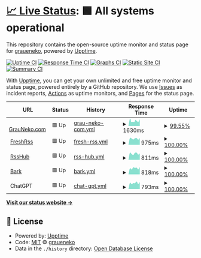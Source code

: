 # [📈 Live Status](https://status.gneko.dev): <!--live status--> **🟩 All systems operational**

This repository contains the open-source uptime monitor and status page for [graueneko](https://github.com/gneko), powered by [Upptime](https://github.com/upptime/upptime).

[![Uptime CI](https://github.com/graueneko/status-page/workflows/Uptime%20CI/badge.svg)](https://github.com/graueneko/status-page/actions?query=workflow%3A%22Uptime+CI%22)
[![Response Time CI](https://github.com/graueneko/status-page/workflows/Response%20Time%20CI/badge.svg)](https://github.com/graueneko/status-page/actions?query=workflow%3A%22Response+Time+CI%22)
[![Graphs CI](https://github.com/graueneko/status-page/workflows/Graphs%20CI/badge.svg)](https://github.com/graueneko/status-page/actions?query=workflow%3A%22Graphs+CI%22)
[![Static Site CI](https://github.com/graueneko/status-page/workflows/Static%20Site%20CI/badge.svg)](https://github.com/graueneko/status-page/actions?query=workflow%3A%22Static+Site+CI%22)
[![Summary CI](https://github.com/graueneko/status-page/workflows/Summary%20CI/badge.svg)](https://github.com/graueneko/status-page/actions?query=workflow%3A%22Summary+CI%22)

With [Upptime](https://upptime.js.org), you can get your own unlimited and free uptime monitor and status page, powered entirely by a GitHub repository. We use [Issues](https://github.com/graueneko/status-page/issues) as incident reports, [Actions](https://github.com/graueneko/status-page/actions) as uptime monitors, and [Pages](https://status.gneko.dev) for the status page.

<!--start: status pages-->
<!-- This summary is generated by Upptime (https://github.com/upptime/upptime) -->
<!-- Do not edit this manually, your changes will be overwritten -->
<!-- prettier-ignore -->
| URL | Status | History | Response Time | Uptime |
| --- | ------ | ------- | ------------- | ------ |
| <img alt="" src="https://icons.duckduckgo.com/ip3/graueneko.com.ico" height="13"> [GrauNeko.com](https://graueneko.com) | 🟩 Up | [grau-neko-com.yml](https://github.com/graueneko/status-page/commits/HEAD/history/grau-neko-com.yml) | <details><summary><img alt="Response time graph" src="./graphs/grau-neko-com/response-time-week.png" height="20"> 1630ms</summary><br><a href="https://status.gneko.dev/history/grau-neko-com"><img alt="Response time 2423" src="https://img.shields.io/endpoint?url=https%3A%2F%2Fraw.githubusercontent.com%2Fgraueneko%2Fstatus-page%2FHEAD%2Fapi%2Fgrau-neko-com%2Fresponse-time.json"></a><br><a href="https://status.gneko.dev/history/grau-neko-com"><img alt="24-hour response time 1828" src="https://img.shields.io/endpoint?url=https%3A%2F%2Fraw.githubusercontent.com%2Fgraueneko%2Fstatus-page%2FHEAD%2Fapi%2Fgrau-neko-com%2Fresponse-time-day.json"></a><br><a href="https://status.gneko.dev/history/grau-neko-com"><img alt="7-day response time 1630" src="https://img.shields.io/endpoint?url=https%3A%2F%2Fraw.githubusercontent.com%2Fgraueneko%2Fstatus-page%2FHEAD%2Fapi%2Fgrau-neko-com%2Fresponse-time-week.json"></a><br><a href="https://status.gneko.dev/history/grau-neko-com"><img alt="30-day response time 1766" src="https://img.shields.io/endpoint?url=https%3A%2F%2Fraw.githubusercontent.com%2Fgraueneko%2Fstatus-page%2FHEAD%2Fapi%2Fgrau-neko-com%2Fresponse-time-month.json"></a><br><a href="https://status.gneko.dev/history/grau-neko-com"><img alt="1-year response time 2423" src="https://img.shields.io/endpoint?url=https%3A%2F%2Fraw.githubusercontent.com%2Fgraueneko%2Fstatus-page%2FHEAD%2Fapi%2Fgrau-neko-com%2Fresponse-time-year.json"></a></details> | <details><summary><a href="https://status.gneko.dev/history/grau-neko-com">99.55%</a></summary><a href="https://status.gneko.dev/history/grau-neko-com"><img alt="All-time uptime 99.38%" src="https://img.shields.io/endpoint?url=https%3A%2F%2Fraw.githubusercontent.com%2Fgraueneko%2Fstatus-page%2FHEAD%2Fapi%2Fgrau-neko-com%2Fuptime.json"></a><br><a href="https://status.gneko.dev/history/grau-neko-com"><img alt="24-hour uptime 99.26%" src="https://img.shields.io/endpoint?url=https%3A%2F%2Fraw.githubusercontent.com%2Fgraueneko%2Fstatus-page%2FHEAD%2Fapi%2Fgrau-neko-com%2Fuptime-day.json"></a><br><a href="https://status.gneko.dev/history/grau-neko-com"><img alt="7-day uptime 99.55%" src="https://img.shields.io/endpoint?url=https%3A%2F%2Fraw.githubusercontent.com%2Fgraueneko%2Fstatus-page%2FHEAD%2Fapi%2Fgrau-neko-com%2Fuptime-week.json"></a><br><a href="https://status.gneko.dev/history/grau-neko-com"><img alt="30-day uptime 99.77%" src="https://img.shields.io/endpoint?url=https%3A%2F%2Fraw.githubusercontent.com%2Fgraueneko%2Fstatus-page%2FHEAD%2Fapi%2Fgrau-neko-com%2Fuptime-month.json"></a><br><a href="https://status.gneko.dev/history/grau-neko-com"><img alt="1-year uptime 99.38%" src="https://img.shields.io/endpoint?url=https%3A%2F%2Fraw.githubusercontent.com%2Fgraueneko%2Fstatus-page%2FHEAD%2Fapi%2Fgrau-neko-com%2Fuptime-year.json"></a></details>
| <img alt="" src="https://icons.duckduckgo.com/ip3/rrss.gneko.app.ico" height="13"> [FreshRss](https://rrss.gneko.app) | 🟩 Up | [fresh-rss.yml](https://github.com/graueneko/status-page/commits/HEAD/history/fresh-rss.yml) | <details><summary><img alt="Response time graph" src="./graphs/fresh-rss/response-time-week.png" height="20"> 975ms</summary><br><a href="https://status.gneko.dev/history/fresh-rss"><img alt="Response time 1066" src="https://img.shields.io/endpoint?url=https%3A%2F%2Fraw.githubusercontent.com%2Fgraueneko%2Fstatus-page%2FHEAD%2Fapi%2Ffresh-rss%2Fresponse-time.json"></a><br><a href="https://status.gneko.dev/history/fresh-rss"><img alt="24-hour response time 1052" src="https://img.shields.io/endpoint?url=https%3A%2F%2Fraw.githubusercontent.com%2Fgraueneko%2Fstatus-page%2FHEAD%2Fapi%2Ffresh-rss%2Fresponse-time-day.json"></a><br><a href="https://status.gneko.dev/history/fresh-rss"><img alt="7-day response time 975" src="https://img.shields.io/endpoint?url=https%3A%2F%2Fraw.githubusercontent.com%2Fgraueneko%2Fstatus-page%2FHEAD%2Fapi%2Ffresh-rss%2Fresponse-time-week.json"></a><br><a href="https://status.gneko.dev/history/fresh-rss"><img alt="30-day response time 1028" src="https://img.shields.io/endpoint?url=https%3A%2F%2Fraw.githubusercontent.com%2Fgraueneko%2Fstatus-page%2FHEAD%2Fapi%2Ffresh-rss%2Fresponse-time-month.json"></a><br><a href="https://status.gneko.dev/history/fresh-rss"><img alt="1-year response time 1066" src="https://img.shields.io/endpoint?url=https%3A%2F%2Fraw.githubusercontent.com%2Fgraueneko%2Fstatus-page%2FHEAD%2Fapi%2Ffresh-rss%2Fresponse-time-year.json"></a></details> | <details><summary><a href="https://status.gneko.dev/history/fresh-rss">100.00%</a></summary><a href="https://status.gneko.dev/history/fresh-rss"><img alt="All-time uptime 99.96%" src="https://img.shields.io/endpoint?url=https%3A%2F%2Fraw.githubusercontent.com%2Fgraueneko%2Fstatus-page%2FHEAD%2Fapi%2Ffresh-rss%2Fuptime.json"></a><br><a href="https://status.gneko.dev/history/fresh-rss"><img alt="24-hour uptime 100.00%" src="https://img.shields.io/endpoint?url=https%3A%2F%2Fraw.githubusercontent.com%2Fgraueneko%2Fstatus-page%2FHEAD%2Fapi%2Ffresh-rss%2Fuptime-day.json"></a><br><a href="https://status.gneko.dev/history/fresh-rss"><img alt="7-day uptime 100.00%" src="https://img.shields.io/endpoint?url=https%3A%2F%2Fraw.githubusercontent.com%2Fgraueneko%2Fstatus-page%2FHEAD%2Fapi%2Ffresh-rss%2Fuptime-week.json"></a><br><a href="https://status.gneko.dev/history/fresh-rss"><img alt="30-day uptime 100.00%" src="https://img.shields.io/endpoint?url=https%3A%2F%2Fraw.githubusercontent.com%2Fgraueneko%2Fstatus-page%2FHEAD%2Fapi%2Ffresh-rss%2Fuptime-month.json"></a><br><a href="https://status.gneko.dev/history/fresh-rss"><img alt="1-year uptime 99.96%" src="https://img.shields.io/endpoint?url=https%3A%2F%2Fraw.githubusercontent.com%2Fgraueneko%2Fstatus-page%2FHEAD%2Fapi%2Ffresh-rss%2Fuptime-year.json"></a></details>
| <img alt="" src="https://icons.duckduckgo.com/ip3/rsshub.gneko.app.ico" height="13"> [RssHub](https://rsshub.gneko.app) | 🟩 Up | [rss-hub.yml](https://github.com/graueneko/status-page/commits/HEAD/history/rss-hub.yml) | <details><summary><img alt="Response time graph" src="./graphs/rss-hub/response-time-week.png" height="20"> 811ms</summary><br><a href="https://status.gneko.dev/history/rss-hub"><img alt="Response time 770" src="https://img.shields.io/endpoint?url=https%3A%2F%2Fraw.githubusercontent.com%2Fgraueneko%2Fstatus-page%2FHEAD%2Fapi%2Frss-hub%2Fresponse-time.json"></a><br><a href="https://status.gneko.dev/history/rss-hub"><img alt="24-hour response time 830" src="https://img.shields.io/endpoint?url=https%3A%2F%2Fraw.githubusercontent.com%2Fgraueneko%2Fstatus-page%2FHEAD%2Fapi%2Frss-hub%2Fresponse-time-day.json"></a><br><a href="https://status.gneko.dev/history/rss-hub"><img alt="7-day response time 811" src="https://img.shields.io/endpoint?url=https%3A%2F%2Fraw.githubusercontent.com%2Fgraueneko%2Fstatus-page%2FHEAD%2Fapi%2Frss-hub%2Fresponse-time-week.json"></a><br><a href="https://status.gneko.dev/history/rss-hub"><img alt="30-day response time 806" src="https://img.shields.io/endpoint?url=https%3A%2F%2Fraw.githubusercontent.com%2Fgraueneko%2Fstatus-page%2FHEAD%2Fapi%2Frss-hub%2Fresponse-time-month.json"></a><br><a href="https://status.gneko.dev/history/rss-hub"><img alt="1-year response time 770" src="https://img.shields.io/endpoint?url=https%3A%2F%2Fraw.githubusercontent.com%2Fgraueneko%2Fstatus-page%2FHEAD%2Fapi%2Frss-hub%2Fresponse-time-year.json"></a></details> | <details><summary><a href="https://status.gneko.dev/history/rss-hub">100.00%</a></summary><a href="https://status.gneko.dev/history/rss-hub"><img alt="All-time uptime 99.98%" src="https://img.shields.io/endpoint?url=https%3A%2F%2Fraw.githubusercontent.com%2Fgraueneko%2Fstatus-page%2FHEAD%2Fapi%2Frss-hub%2Fuptime.json"></a><br><a href="https://status.gneko.dev/history/rss-hub"><img alt="24-hour uptime 100.00%" src="https://img.shields.io/endpoint?url=https%3A%2F%2Fraw.githubusercontent.com%2Fgraueneko%2Fstatus-page%2FHEAD%2Fapi%2Frss-hub%2Fuptime-day.json"></a><br><a href="https://status.gneko.dev/history/rss-hub"><img alt="7-day uptime 100.00%" src="https://img.shields.io/endpoint?url=https%3A%2F%2Fraw.githubusercontent.com%2Fgraueneko%2Fstatus-page%2FHEAD%2Fapi%2Frss-hub%2Fuptime-week.json"></a><br><a href="https://status.gneko.dev/history/rss-hub"><img alt="30-day uptime 100.00%" src="https://img.shields.io/endpoint?url=https%3A%2F%2Fraw.githubusercontent.com%2Fgraueneko%2Fstatus-page%2FHEAD%2Fapi%2Frss-hub%2Fuptime-month.json"></a><br><a href="https://status.gneko.dev/history/rss-hub"><img alt="1-year uptime 99.98%" src="https://img.shields.io/endpoint?url=https%3A%2F%2Fraw.githubusercontent.com%2Fgraueneko%2Fstatus-page%2FHEAD%2Fapi%2Frss-hub%2Fuptime-year.json"></a></details>
| <img alt="" src="https://icons.duckduckgo.com/ip3/bark.gneko.app.ico" height="13"> [Bark](https://bark.gneko.app/ping) | 🟩 Up | [bark.yml](https://github.com/graueneko/status-page/commits/HEAD/history/bark.yml) | <details><summary><img alt="Response time graph" src="./graphs/bark/response-time-week.png" height="20"> 818ms</summary><br><a href="https://status.gneko.dev/history/bark"><img alt="Response time 750" src="https://img.shields.io/endpoint?url=https%3A%2F%2Fraw.githubusercontent.com%2Fgraueneko%2Fstatus-page%2FHEAD%2Fapi%2Fbark%2Fresponse-time.json"></a><br><a href="https://status.gneko.dev/history/bark"><img alt="24-hour response time 959" src="https://img.shields.io/endpoint?url=https%3A%2F%2Fraw.githubusercontent.com%2Fgraueneko%2Fstatus-page%2FHEAD%2Fapi%2Fbark%2Fresponse-time-day.json"></a><br><a href="https://status.gneko.dev/history/bark"><img alt="7-day response time 818" src="https://img.shields.io/endpoint?url=https%3A%2F%2Fraw.githubusercontent.com%2Fgraueneko%2Fstatus-page%2FHEAD%2Fapi%2Fbark%2Fresponse-time-week.json"></a><br><a href="https://status.gneko.dev/history/bark"><img alt="30-day response time 767" src="https://img.shields.io/endpoint?url=https%3A%2F%2Fraw.githubusercontent.com%2Fgraueneko%2Fstatus-page%2FHEAD%2Fapi%2Fbark%2Fresponse-time-month.json"></a><br><a href="https://status.gneko.dev/history/bark"><img alt="1-year response time 750" src="https://img.shields.io/endpoint?url=https%3A%2F%2Fraw.githubusercontent.com%2Fgraueneko%2Fstatus-page%2FHEAD%2Fapi%2Fbark%2Fresponse-time-year.json"></a></details> | <details><summary><a href="https://status.gneko.dev/history/bark">100.00%</a></summary><a href="https://status.gneko.dev/history/bark"><img alt="All-time uptime 99.99%" src="https://img.shields.io/endpoint?url=https%3A%2F%2Fraw.githubusercontent.com%2Fgraueneko%2Fstatus-page%2FHEAD%2Fapi%2Fbark%2Fuptime.json"></a><br><a href="https://status.gneko.dev/history/bark"><img alt="24-hour uptime 100.00%" src="https://img.shields.io/endpoint?url=https%3A%2F%2Fraw.githubusercontent.com%2Fgraueneko%2Fstatus-page%2FHEAD%2Fapi%2Fbark%2Fuptime-day.json"></a><br><a href="https://status.gneko.dev/history/bark"><img alt="7-day uptime 100.00%" src="https://img.shields.io/endpoint?url=https%3A%2F%2Fraw.githubusercontent.com%2Fgraueneko%2Fstatus-page%2FHEAD%2Fapi%2Fbark%2Fuptime-week.json"></a><br><a href="https://status.gneko.dev/history/bark"><img alt="30-day uptime 100.00%" src="https://img.shields.io/endpoint?url=https%3A%2F%2Fraw.githubusercontent.com%2Fgraueneko%2Fstatus-page%2FHEAD%2Fapi%2Fbark%2Fuptime-month.json"></a><br><a href="https://status.gneko.dev/history/bark"><img alt="1-year uptime 99.99%" src="https://img.shields.io/endpoint?url=https%3A%2F%2Fraw.githubusercontent.com%2Fgraueneko%2Fstatus-page%2FHEAD%2Fapi%2Fbark%2Fuptime-year.json"></a></details>
| <img alt="" src="https://icons.duckduckgo.com/ip3/null.ico" height="13"> ChatGPT | 🟩 Up | [chat-gpt.yml](https://github.com/graueneko/status-page/commits/HEAD/history/chat-gpt.yml) | <details><summary><img alt="Response time graph" src="./graphs/chat-gpt/response-time-week.png" height="20"> 793ms</summary><br><a href="https://status.gneko.dev/history/chat-gpt"><img alt="Response time 586" src="https://img.shields.io/endpoint?url=https%3A%2F%2Fraw.githubusercontent.com%2Fgraueneko%2Fstatus-page%2FHEAD%2Fapi%2Fchat-gpt%2Fresponse-time.json"></a><br><a href="https://status.gneko.dev/history/chat-gpt"><img alt="24-hour response time 907" src="https://img.shields.io/endpoint?url=https%3A%2F%2Fraw.githubusercontent.com%2Fgraueneko%2Fstatus-page%2FHEAD%2Fapi%2Fchat-gpt%2Fresponse-time-day.json"></a><br><a href="https://status.gneko.dev/history/chat-gpt"><img alt="7-day response time 793" src="https://img.shields.io/endpoint?url=https%3A%2F%2Fraw.githubusercontent.com%2Fgraueneko%2Fstatus-page%2FHEAD%2Fapi%2Fchat-gpt%2Fresponse-time-week.json"></a><br><a href="https://status.gneko.dev/history/chat-gpt"><img alt="30-day response time 771" src="https://img.shields.io/endpoint?url=https%3A%2F%2Fraw.githubusercontent.com%2Fgraueneko%2Fstatus-page%2FHEAD%2Fapi%2Fchat-gpt%2Fresponse-time-month.json"></a><br><a href="https://status.gneko.dev/history/chat-gpt"><img alt="1-year response time 586" src="https://img.shields.io/endpoint?url=https%3A%2F%2Fraw.githubusercontent.com%2Fgraueneko%2Fstatus-page%2FHEAD%2Fapi%2Fchat-gpt%2Fresponse-time-year.json"></a></details> | <details><summary><a href="https://status.gneko.dev/history/chat-gpt">100.00%</a></summary><a href="https://status.gneko.dev/history/chat-gpt"><img alt="All-time uptime 67.92%" src="https://img.shields.io/endpoint?url=https%3A%2F%2Fraw.githubusercontent.com%2Fgraueneko%2Fstatus-page%2FHEAD%2Fapi%2Fchat-gpt%2Fuptime.json"></a><br><a href="https://status.gneko.dev/history/chat-gpt"><img alt="24-hour uptime 100.00%" src="https://img.shields.io/endpoint?url=https%3A%2F%2Fraw.githubusercontent.com%2Fgraueneko%2Fstatus-page%2FHEAD%2Fapi%2Fchat-gpt%2Fuptime-day.json"></a><br><a href="https://status.gneko.dev/history/chat-gpt"><img alt="7-day uptime 100.00%" src="https://img.shields.io/endpoint?url=https%3A%2F%2Fraw.githubusercontent.com%2Fgraueneko%2Fstatus-page%2FHEAD%2Fapi%2Fchat-gpt%2Fuptime-week.json"></a><br><a href="https://status.gneko.dev/history/chat-gpt"><img alt="30-day uptime 100.00%" src="https://img.shields.io/endpoint?url=https%3A%2F%2Fraw.githubusercontent.com%2Fgraueneko%2Fstatus-page%2FHEAD%2Fapi%2Fchat-gpt%2Fuptime-month.json"></a><br><a href="https://status.gneko.dev/history/chat-gpt"><img alt="1-year uptime 67.92%" src="https://img.shields.io/endpoint?url=https%3A%2F%2Fraw.githubusercontent.com%2Fgraueneko%2Fstatus-page%2FHEAD%2Fapi%2Fchat-gpt%2Fuptime-year.json"></a></details>

<!--end: status pages-->

[**Visit our status website →**](https://status.gneko.dev)

## 📄 License

- Powered by: [Upptime](https://github.com/upptime/upptime)
- Code: [MIT](./LICENSE) © [graueneko](https://github.com/gneko)
- Data in the `./history` directory: [Open Database License](https://opendatacommons.org/licenses/odbl/1-0/)
